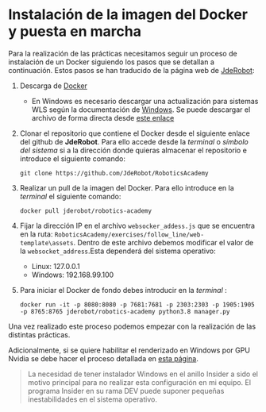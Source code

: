 # Instalación de la imagen del Docker y puesta en marcha

Para la realización de las prácticas necesitamos seguir un proceso de instalación de un Docker siguiendo los pasos que se detallan a continuación. Estos pasos se han traducido de la página web de [JdeRobot](http://jderobot.github.io/RoboticsAcademy/exercises/AutonomousCars/follow_line/):

1. Descarga de [Docker](https://docs.docker.com/get-docker/)

   * En Windows es necesario descargar una actualización para sistemas WLS según la documentación de [Windows](https://docs.microsoft.com/es-es/windows/wsl/install-win10#step-4---download-the-linux-kernel-update-package). Se puede descargar el archivo de forma directa desde [este enlace](https://wslstorestorage.blob.core.windows.net/wslblob/wsl_update_x64.msi)

2. Clonar el repositorio que contiene el Docker desde el siguiente enlace del github de __JdeRobot__. Para ello accede desde la _terminal_ o _símbolo del sistema_ si a la dirección donde quieras almacenar el repositorio e introduce el siguiente comando: 

   ```
   git clone https://github.com/JdeRobot/RoboticsAcademy
   ```

3. Realizar un pull de la imagen del Docker. Para ello introduce en la _terminal_ el siguiente comando:

   ```
   docker pull jderobot/robotics-academy
   ```

4. Fijar la dirección IP en el archivo `websocker_addess.js` que se encuentra en la ruta: `RoboticsAcademy/exercises/follow_line/web-template\assets`. Dentro de este archivo debemos modificar el valor de la `websocket_address`.Esta dependerá del sistema operativo:

   * Linux: 127.0.0.1
   * Windows: 192.168.99.100

5. Para iniciar el Docker de fondo debes introducir en la _terminal_ :

   ```
   docker run -it -p 8080:8080 -p 7681:7681 -p 2303:2303 -p 1905:1905 -p 8765:8765 jderobot/robotics-academy python3.8 manager.py
   ```

Una vez realizado este proceso podemos empezar con la realización de las distintas prácticas.



Adicionalmente, si se quiere habilitar el renderizado en Windows por GPU Nvidia se debe hacer el proceso detallada en [esta página](https://www.docker.com/blog/wsl-2-gpu-support-is-here/).

> La necesidad de tener instalador Windows en el anillo Insider a sido el motivo principal para no realizar esta configuración en mi equipo. El programa Insider en su rama DEV puede suponer pequeñas inestabilidades en el sistema operativo.


